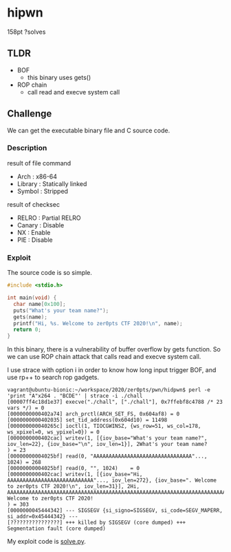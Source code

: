 # hipwn 
158pt ?solves

## TLDR
* BOF 
	* this binary uses gets() 
* ROP chain
	* call read and execve system call 

## Challenge
We can get the executable binary file and C source code.

### Description
result of file command
* Arch    : x86-64
* Library : Statically linked
* Symbol  : Stripped

result of checksec
* RELRO  : Partial RELRO
* Canary : Disable
* NX     : Enable
* PIE    : Disable

### Exploit 
The source code is so simple.
```c:main.c
#include <stdio.h>

int main(void) {
  char name[0x100];
  puts("What's your team name?");
  gets(name);
  printf("Hi, %s. Welcome to zer0pts CTF 2020!\n", name);
  return 0;
}
```

In this binary, there is a vulnerability of buffer overflow by gets function.
So we can use ROP chain attack that calls read and execve system call.

I use strace with option i in order to know how long input trigger BOF, and use rp++ to search rop gadgets.

```
vagrant@ubuntu-bionic:~/workspace/2020/zer0pts/pwn/hidpwn$ perl -e 'print "A"x264 . "BCDE"' | strace -i ./chall
[00007ff4c18d1e37] execve("./chall", ["./chall"], 0x7ffebf8c4788 /* 23 vars */) = 0
[0000000000402a74] arch_prctl(ARCH_SET_FS, 0x604af8) = 0
[0000000000402035] set_tid_address(0x604d10) = 11498
[000000000040265c] ioctl(1, TIOCGWINSZ, {ws_row=51, ws_col=178, ws_xpixel=0, ws_ypixel=0}) = 0
[0000000000402cac] writev(1, [{iov_base="What's your team name?", iov_len=22}, {iov_base="\n", iov_len=1}], 2What's your team name?
) = 23
[00000000004025bf] read(0, "AAAAAAAAAAAAAAAAAAAAAAAAAAAAAAAA"..., 1024) = 268
[00000000004025bf] read(0, "", 1024)    = 0
[0000000000402cac] writev(1, [{iov_base="Hi, AAAAAAAAAAAAAAAAAAAAAAAAAAAA"..., iov_len=272}, {iov_base=". Welcome to zer0pts CTF 2020!\n", iov_len=31}], 2Hi, AAAAAAAAAAAAAAAAAAAAAAAAAAAAAAAAAAAAAAAAAAAAAAAAAAAAAAAAAAAAAAAAAAAAAAAAAAAAAAAAAAAAAAAAAAAAAAAAAAAAAAAAAAAAAAAAAAAAAAAAAAAAAAAAAAAAAAAAAAAAAAAAAAAAAAAAAAAAAAAAAAAAAAAAAAAAAAAAAAAAAAAAAAAAAAAAAAAAAAAAAAAAAAAAAAAAAAAAAAAAAAAAAAAAAAAAAAAAAAAAAAAAAAAAAAAAAAAAAAAAAAAABCDE. Welcome to zer0pts CTF 2020!
) = 303
[0000000045444342] --- SIGSEGV {si_signo=SIGSEGV, si_code=SEGV_MAPERR, si_addr=0x45444342} ---
[????????????????] +++ killed by SIGSEGV (core dumped) +++
Segmentation fault (core dumped)
```

My exploit code is [solve.py](https://github.com/kam1tsur3/2020_CTF/blob/master/zer0pts/pwn/hipwn/solve.py).
